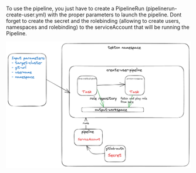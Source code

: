 To use the pipeline, you just have to create a PipelineRun (pipelinerun-create-user.yml) with the proper parameters to launch the pipeline.
Dont forget to create the secret and the rolebinding (allowing to create users, namespaces and rolebinding) to the serviceAccount that will be running the Pipeline.


![Diagram](/res/diagram.png "Diagram")

